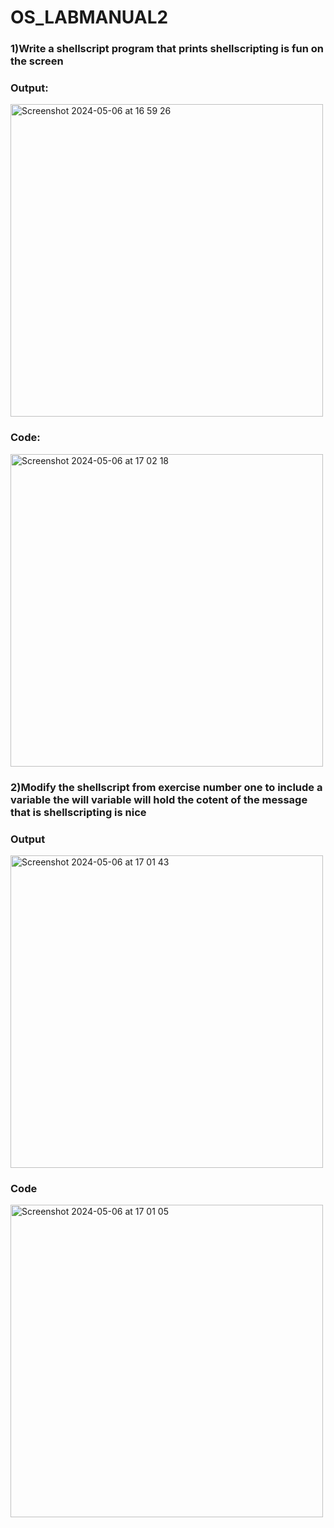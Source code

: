 # OS_LABMANUAL2
<h3>1)Write a shellscript program that prints shellscripting is fun on the screen</h3>
<h3>Output:</h3>
<img width="500" alt="Screenshot 2024-05-06 at 16 59 26" src="https://github.com/husainhakim/OS_LABMANUAL2/assets/142593070/9671e61d-3d6a-4254-b342-2853537a39ae"><br>
<h3>Code:</h3>
<img width="500" alt="Screenshot 2024-05-06 at 17 02 18" src="https://github.com/husainhakim/OS_LABMANUAL2/assets/142593070/171f08ce-a4e7-48ff-9ffc-26caccb49995">

<h3>2)Modify the shellscript from exercise number one to include a variable the will variable will hold the cotent of the message that is shellscripting is nice</h3>
<h3>Output</h3>
<img width="500" alt="Screenshot 2024-05-06 at 17 01 43" src="https://github.com/husainhakim/OS_LABMANUAL2/assets/142593070/544b54fa-a5ad-4e42-a4fa-7af50e6b60f5"><br>
<h3>Code</h3>
<img width="500" alt="Screenshot 2024-05-06 at 17 01 05" src="https://github.com/husainhakim/OS_LABMANUAL2/assets/142593070/c35d08f5-0468-496f-b528-b94877c86055">
